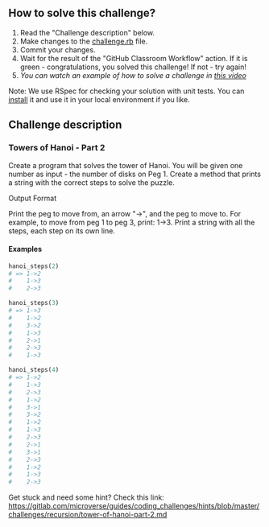 ## How to solve this challenge?

1. Read the "Challenge description" below.
2. Make changes to the [challenge.rb](./challenge.rb) file.
3. Commit your changes.
4. Wait for the result of the "GitHub Classroom Workflow" action. If it is green - congratulations, you solved this challenge! If not - try again!
5. *You can watch an example of how to solve a challenge in [this video](https://microverse.pathwright.com/library/fast-track-algorithms-data-structures/69123/path/step/113963868/)*

Note: We use RSpec for checking your solution with unit tests. You can [install](https://github.com/rspec/rspec) it and use it in your local environment if you like.


## Challenge description

### Towers of Hanoi - Part 2

Create a program that solves the tower of Hanoi. You will be given one number as input - the number of disks on Peg 1. 
Create a method that prints a string with the correct steps to solve the puzzle.


Output Format

Print the peg to move from, an arrow "->", and the peg to move to. For example, to move from peg 1 to peg 3, print:
1->3.
Print a string with all the steps, each step on its own line.


#### Examples

```rb
hanoi_steps(2)
# => 1->2 
#    1->3 
#    2->3

hanoi_steps(3)
# => 1->3 
#    1->2
#    3->2
#    1->3
#    2->1
#    2->3
#    1->3

hanoi_steps(4)
# => 1->2 
#    1->3 
#    2->3
#    1->2
#    3->1
#    3->2
#    1->2
#    1->3
#    2->3
#    2->1
#    3->1
#    2->3
#    1->2
#    1->3
#    2->3
```

Get stuck and need some hint?
Check this link: https://gitlab.com/microverse/guides/coding_challenges/hints/blob/master/challenges/recursion/tower-of-hanoi-part-2.md
